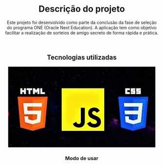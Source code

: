 <h1 align="center">Descrição do projeto</h1>
<p align="center">Este projeto foi desenvolvido como parte da conclusão da fase de seleção do programa ONE (Oracle Next Education). 
A aplicação tem como objetivo facilitar a realização de sorteios de amigo secreto de forma rápida e prática.</p>
<br>
<h2 align="center">Tecnologias utilizadas</h2>

<div align="center">
<img src=./assets/js-css-html.jpg>
</div>

<h3 align="center"> Modo de usar</h3>
<div align="center">

</div>

